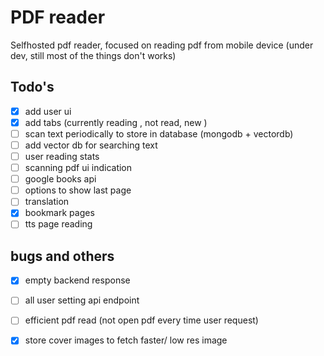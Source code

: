 # PDF reader
Selfhosted pdf reader, focused on reading pdf from mobile device 
(under dev, still most of the things don't works)



## Todo's
- [x] add user ui
- [x] add tabs (currently reading , not read, new ) 
- [ ] scan text periodically to store in database (mongodb + vectordb)
- [ ] add vector db for searching text
- [ ] user reading stats 
- [ ] scanning pdf ui indication 
- [ ] google books api 
- [ ] options to show last page
- [ ] translation
- [x] bookmark pages
- [ ] tts page reading

## bugs and others
- [x] empty backend response
- [ ] all user setting api endpoint
- [ ] efficient pdf read (not open pdf every time user request)
- [x] store cover images to fetch faster/ low res image




